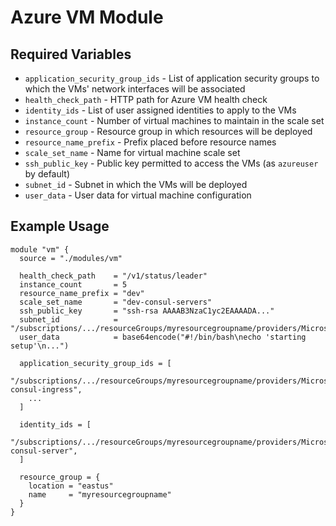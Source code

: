 # Azure VM Module

## Required Variables

* `application_security_group_ids` - List of application security groups to which the VMs' network interfaces will be associated
* `health_check_path` - HTTP path for Azure VM health check
* `identity_ids` - List of user assigned identities to apply to the VMs
* `instance_count` - Number of virtual machines to maintain in the scale set
* `resource_group` - Resource group in which resources will be deployed
* `resource_name_prefix` - Prefix placed before resource names
* `scale_set_name` - Name for virtual machine scale set
* `ssh_public_key` - Public key permitted to access the VMs (as `azureuser` by default)
* `subnet_id` - Subnet in which the VMs will be deployed
* `user_data` - User data for virtual machine configuration

## Example Usage

```hcl
module "vm" {
  source = "./modules/vm"

  health_check_path    = "/v1/status/leader"
  instance_count       = 5
  resource_name_prefix = "dev"
  scale_set_name       = "dev-consul-servers"
  ssh_public_key       = "ssh-rsa AAAAB3NzaC1yc2EAAAADA..."
  subnet_id            = "/subscriptions/.../resourceGroups/myresourcegroupname/providers/Microsoft.Network/virtualNetworks/myvnetname/subnets/myconsulsubnetname"
  user_data            = base64encode("#!/bin/bash\necho 'starting setup'\n...")

  application_security_group_ids = [
    "/subscriptions/.../resourceGroups/myresourcegroupname/providers/Microsoft.Network/applicationSecurityGroups/dev-consul-ingress",
    ...
  ]

  identity_ids = [
    "/subscriptions/.../resourceGroups/myresourcegroupname/providers/Microsoft.ManagedIdentity/userAssignedIdentities/dev-consul-server",
  ]

  resource_group = {
    location = "eastus"
    name     = "myresourcegroupname"
  }
}
```
